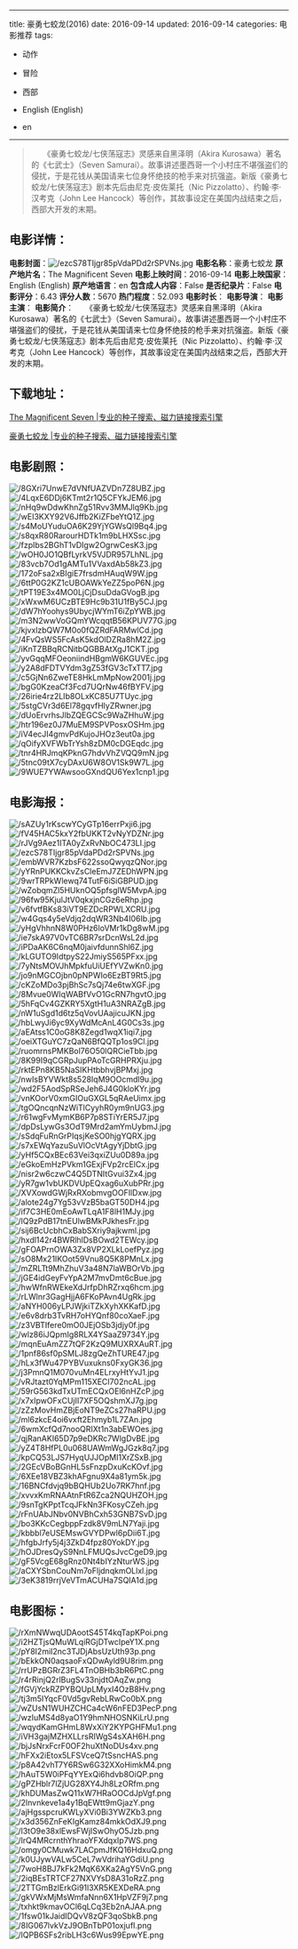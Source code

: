 
---
title: 豪勇七蛟龙(2016)
date: 2016-09-14
updated: 2016-09-14
categories: 电影推荐
tags:
- 动作
- 冒险
- 西部

- English (English)
- en
---


> 　　《豪勇七蛟龙/七侠荡寇志》灵感来自黑泽明（Akira Kurosawa）著名的《七武士》（Seven Samurai）。故事讲述墨西哥一个小村庄不堪强盗们的侵扰，于是花钱从美国请来七位身怀绝技的枪手来对抗强盗。新版《豪勇七蛟龙/七侠荡寇志》剧本先后由尼克·皮佐莱托（Nic Pizzolatto）、约翰·李·汉考克（John Lee Hancock）等创作，其故事设定在美国内战结束之后，西部大开发的末期。

## **电影详情**：

**电影封面**：<img src="https://image.tmdb.org/t/p/w200/ezcS78TIjgr85pVdaPDd2rSPVNs.jpg" alt="/ezcS78TIjgr85pVdaPDd2rSPVNs.jpg" title="/ezcS78TIjgr85pVdaPDd2rSPVNs.jpg">
**电影名称**：豪勇七蛟龙
**原产地片名**：The Magnificent Seven
**电影上映时间**：2016-09-14
**电影上映国家**：English (English)
**原产地语言**：en
**包含成人内容**：False
**是否纪录片**：False
**电影评分**：6.43
**评分人数**：5670
**热门程度**：52.093
**电影时长**：
**电影导演**：
**电影主演**：
**电影简介**：　　《豪勇七蛟龙/七侠荡寇志》灵感来自黑泽明（Akira Kurosawa）著名的《七武士》（Seven Samurai）。故事讲述墨西哥一个小村庄不堪强盗们的侵扰，于是花钱从美国请来七位身怀绝技的枪手来对抗强盗。新版《豪勇七蛟龙/七侠荡寇志》剧本先后由尼克·皮佐莱托（Nic Pizzolatto）、约翰·李·汉考克（John Lee Hancock）等创作，其故事设定在美国内战结束之后，西部大开发的末期。

## **下载地址**：
[The Magnificent Seven |专业的种子搜索、磁力链接搜索引擎](https://movie.amd794.com:2083/?search=The%20Magnificent%20Seven&ordering=&mode=match_phrase&page_size=10&page=1)

[豪勇七蛟龙 |专业的种子搜索、磁力链接搜索引擎](https://movie.amd794.com:2083/?search=%E8%B1%AA%E5%8B%87%E4%B8%83%E8%9B%9F%E9%BE%99&ordering=&mode=match_phrase&page_size=10&page=1)
 

## **电影剧照**：
<img src="https://image.tmdb.org/t/p/original/8GXri7UnwE7dVNfUAZVDn7Z8UBZ.jpg" alt="/8GXri7UnwE7dVNfUAZVDn7Z8UBZ.jpg" title="/8GXri7UnwE7dVNfUAZVDn7Z8UBZ.jpg"><img src="https://image.tmdb.org/t/p/original/4LqxE6DDj6KTmt2r1Q5CFYkJEM6.jpg" alt="/4LqxE6DDj6KTmt2r1Q5CFYkJEM6.jpg" title="/4LqxE6DDj6KTmt2r1Q5CFYkJEM6.jpg"><img src="https://image.tmdb.org/t/p/original/nHq9wDdwKhnZg51Rvv3MMJlq9Kb.jpg" alt="/nHq9wDdwKhnZg51Rvv3MMJlq9Kb.jpg" title="/nHq9wDdwKhnZg51Rvv3MMJlq9Kb.jpg"><img src="https://image.tmdb.org/t/p/original/wEI3KXY92V6Jffb2KiZFbeYtQ1Z.jpg" alt="/wEI3KXY92V6Jffb2KiZFbeYtQ1Z.jpg" title="/wEI3KXY92V6Jffb2KiZFbeYtQ1Z.jpg"><img src="https://image.tmdb.org/t/p/original/s4MoUYuduOA6K29YjYGWsQl9Bq4.jpg" alt="/s4MoUYuduOA6K29YjYGWsQl9Bq4.jpg" title="/s4MoUYuduOA6K29YjYGWsQl9Bq4.jpg"><img src="https://image.tmdb.org/t/p/original/s8qxR80RarourHDTk1m9bLHXSsc.jpg" alt="/s8qxR80RarourHDTk1m9bLHXSsc.jpg" title="/s8qxR80RarourHDTk1m9bLHXSsc.jpg"><img src="https://image.tmdb.org/t/p/original/fzpIbs2BGhT1vDIgw2OgrwCesK3.jpg" alt="/fzpIbs2BGhT1vDIgw2OgrwCesK3.jpg" title="/fzpIbs2BGhT1vDIgw2OgrwCesK3.jpg"><img src="https://image.tmdb.org/t/p/original/wOH0JO1QBfLyrkV5VJDR957LhNL.jpg" alt="/wOH0JO1QBfLyrkV5VJDR957LhNL.jpg" title="/wOH0JO1QBfLyrkV5VJDR957LhNL.jpg"><img src="https://image.tmdb.org/t/p/original/83vcb7Od1gAMTu1VVaxdAb58kZ3.jpg" alt="/83vcb7Od1gAMTu1VVaxdAb58kZ3.jpg" title="/83vcb7Od1gAMTu1VVaxdAb58kZ3.jpg"><img src="https://image.tmdb.org/t/p/original/172oFsa2xBIgiE7frsdmHAuqW9W.jpg" alt="/172oFsa2xBIgiE7frsdmHAuqW9W.jpg" title="/172oFsa2xBIgiE7frsdmHAuqW9W.jpg"><img src="https://image.tmdb.org/t/p/original/6ttP0G2KZ1cUBOAWkYeZZ5poP6N.jpg" alt="/6ttP0G2KZ1cUBOAWkYeZZ5poP6N.jpg" title="/6ttP0G2KZ1cUBOAWkYeZZ5poP6N.jpg"><img src="https://image.tmdb.org/t/p/original/tPT19E3x4MO0LjCjDsuDdaGVogB.jpg" alt="/tPT19E3x4MO0LjCjDsuDdaGVogB.jpg" title="/tPT19E3x4MO0LjCjDsuDdaGVogB.jpg"><img src="https://image.tmdb.org/t/p/original/xWxwM6UCzBTE9Hc9b31U1fBy5CJ.jpg" alt="/xWxwM6UCzBTE9Hc9b31U1fBy5CJ.jpg" title="/xWxwM6UCzBTE9Hc9b31U1fBy5CJ.jpg"><img src="https://image.tmdb.org/t/p/original/dW7hYoohys9UbycjWYmT6iZpYWB.jpg" alt="/dW7hYoohys9UbycjWYmT6iZpYWB.jpg" title="/dW7hYoohys9UbycjWYmT6iZpYWB.jpg"><img src="https://image.tmdb.org/t/p/original/m3N2wwVoGQmYWcqqtB56KPUV77G.jpg" alt="/m3N2wwVoGQmYWcqqtB56KPUV77G.jpg" title="/m3N2wwVoGQmYWcqqtB56KPUV77G.jpg"><img src="https://image.tmdb.org/t/p/original/kjvxlzbQW7M0o0fQZRdFARMwlCd.jpg" alt="/kjvxlzbQW7M0o0fQZRdFARMwlCd.jpg" title="/kjvxlzbQW7M0o0fQZRdFARMwlCd.jpg"><img src="https://image.tmdb.org/t/p/original/4FvQsWS5FcAsK5kdOlDZRa8hM2Z.jpg" alt="/4FvQsWS5FcAsK5kdOlDZRa8hM2Z.jpg" title="/4FvQsWS5FcAsK5kdOlDZRa8hM2Z.jpg"><img src="https://image.tmdb.org/t/p/original/iKnTZBBqRCNitbQGBBAtXgJ1CKT.jpg" alt="/iKnTZBBqRCNitbQGBBAtXgJ1CKT.jpg" title="/iKnTZBBqRCNitbQGBBAtXgJ1CKT.jpg"><img src="https://image.tmdb.org/t/p/original/yvGqqMFOeoniindHBgmW6KGUVEc.jpg" alt="/yvGqqMFOeoniindHBgmW6KGUVEc.jpg" title="/yvGqqMFOeoniindHBgmW6KGUVEc.jpg"><img src="https://image.tmdb.org/t/p/original/y2A8dFDTVYdm3gZ53fGV3cTxTT7.jpg" alt="/y2A8dFDTVYdm3gZ53fGV3cTxTT7.jpg" title="/y2A8dFDTVYdm3gZ53fGV3cTxTT7.jpg"><img src="https://image.tmdb.org/t/p/original/c5GjNn6ZweTE8HkLmMpNow2001j.jpg" alt="/c5GjNn6ZweTE8HkLmMpNow2001j.jpg" title="/c5GjNn6ZweTE8HkLmMpNow2001j.jpg"><img src="https://image.tmdb.org/t/p/original/bgG0KzeaCf3Fcd7UQrNw46fBYFV.jpg" alt="/bgG0KzeaCf3Fcd7UQrNw46fBYFV.jpg" title="/bgG0KzeaCf3Fcd7UQrNw46fBYFV.jpg"><img src="https://image.tmdb.org/t/p/original/26irie4rz2LIb8OLxKC85U7TUyc.jpg" alt="/26irie4rz2LIb8OLxKC85U7TUyc.jpg" title="/26irie4rz2LIb8OLxKC85U7TUyc.jpg"><img src="https://image.tmdb.org/t/p/original/5stgCVr3d6El78gqvfHlyZRwner.jpg" alt="/5stgCVr3d6El78gqvfHlyZRwner.jpg" title="/5stgCVr3d6El78gqvfHlyZRwner.jpg"><img src="https://image.tmdb.org/t/p/original/dUoErvrhsJlbZQEGCSc9WaZHhuW.jpg" alt="/dUoErvrhsJlbZQEGCSc9WaZHhuW.jpg" title="/dUoErvrhsJlbZQEGCSc9WaZHhuW.jpg"><img src="https://image.tmdb.org/t/p/original/htr196ez0J7MuEM9SPVPosxOSHm.jpg" alt="/htr196ez0J7MuEM9SPVPosxOSHm.jpg" title="/htr196ez0J7MuEM9SPVPosxOSHm.jpg"><img src="https://image.tmdb.org/t/p/original/iV4ecJI4gmvPdKujoJHOz3eut0a.jpg" alt="/iV4ecJI4gmvPdKujoJHOz3eut0a.jpg" title="/iV4ecJI4gmvPdKujoJHOz3eut0a.jpg"><img src="https://image.tmdb.org/t/p/original/qOifyXVFWbTrYsh8zDM0cDGEqdc.jpg" alt="/qOifyXVFWbTrYsh8zDM0cDGEqdc.jpg" title="/qOifyXVFWbTrYsh8zDM0cDGEqdc.jpg"><img src="https://image.tmdb.org/t/p/original/tnr4HRJmqKPknG7hdvVhZVQQ9mN.jpg" alt="/tnr4HRJmqKPknG7hdvVhZVQQ9mN.jpg" title="/tnr4HRJmqKPknG7hdvVhZVQQ9mN.jpg"><img src="https://image.tmdb.org/t/p/original/5tnc09tX7cyDAxU6W8OV1Sk9W7L.jpg" alt="/5tnc09tX7cyDAxU6W8OV1Sk9W7L.jpg" title="/5tnc09tX7cyDAxU6W8OV1Sk9W7L.jpg"><img src="https://image.tmdb.org/t/p/original/9WUE7YWAwsooGXndQU6Yex1cnp1.jpg" alt="/9WUE7YWAwsooGXndQU6Yex1cnp1.jpg" title="/9WUE7YWAwsooGXndQU6Yex1cnp1.jpg">

## **电影海报**：
<img src="https://image.tmdb.org/t/p/original/sAZUy1rKscwYCyGTp16errPxji6.jpg" alt="/sAZUy1rKscwYCyGTp16errPxji6.jpg" title="/sAZUy1rKscwYCyGTp16errPxji6.jpg"><img src="https://image.tmdb.org/t/p/original/fV45HAC5kxY2fbUKKT2vNyYDZNr.jpg" alt="/fV45HAC5kxY2fbUKKT2vNyYDZNr.jpg" title="/fV45HAC5kxY2fbUKKT2vNyYDZNr.jpg"><img src="https://image.tmdb.org/t/p/original/rJVg9Aez1ITA0yZxRvNbOC473LI.jpg" alt="/rJVg9Aez1ITA0yZxRvNbOC473LI.jpg" title="/rJVg9Aez1ITA0yZxRvNbOC473LI.jpg"><img src="https://image.tmdb.org/t/p/original/ezcS78TIjgr85pVdaPDd2rSPVNs.jpg" alt="/ezcS78TIjgr85pVdaPDd2rSPVNs.jpg" title="/ezcS78TIjgr85pVdaPDd2rSPVNs.jpg"><img src="https://image.tmdb.org/t/p/original/embWVR7KzbsF622ssoQwyqzQNor.jpg" alt="/embWVR7KzbsF622ssoQwyqzQNor.jpg" title="/embWVR7KzbsF622ssoQwyqzQNor.jpg"><img src="https://image.tmdb.org/t/p/original/yYRnPUKKCkvZsCleEmJ7ZEDhWPN.jpg" alt="/yYRnPUKKCkvZsCleEmJ7ZEDhWPN.jpg" title="/yYRnPUKKCkvZsCleEmJ7ZEDhWPN.jpg"><img src="https://image.tmdb.org/t/p/original/9wrTRPkWlewq74TutF6iSiGBPUD.jpg" alt="/9wrTRPkWlewq74TutF6iSiGBPUD.jpg" title="/9wrTRPkWlewq74TutF6iSiGBPUD.jpg"><img src="https://image.tmdb.org/t/p/original/wZobqmZl5HUknOQ5pfsglW5MvpA.jpg" alt="/wZobqmZl5HUknOQ5pfsglW5MvpA.jpg" title="/wZobqmZl5HUknOQ5pfsglW5MvpA.jpg"><img src="https://image.tmdb.org/t/p/original/96fw95KjulJtV0qkxjnCGz6eRhp.jpg" alt="/96fw95KjulJtV0qkxjnCGz6eRhp.jpg" title="/96fw95KjulJtV0qkxjnCGz6eRhp.jpg"><img src="https://image.tmdb.org/t/p/original/v6fvtfBKs83iVT9EZDcRPWLXCRU.jpg" alt="/v6fvtfBKs83iVT9EZDcRPWLXCRU.jpg" title="/v6fvtfBKs83iVT9EZDcRPWLXCRU.jpg"><img src="https://image.tmdb.org/t/p/original/w4Gqs4y5eVdjq2dqWR3Nb4I06Ib.jpg" alt="/w4Gqs4y5eVdjq2dqWR3Nb4I06Ib.jpg" title="/w4Gqs4y5eVdjq2dqWR3Nb4I06Ib.jpg"><img src="https://image.tmdb.org/t/p/original/yHgVhhnN8W0PHz6loVMr1kDg8wM.jpg" alt="/yHgVhhnN8W0PHz6loVMr1kDg8wM.jpg" title="/yHgVhhnN8W0PHz6loVMr1kDg8wM.jpg"><img src="https://image.tmdb.org/t/p/original/ie7skA97V0vTC6BR7srDcnWsL2d.jpg" alt="/ie7skA97V0vTC6BR7srDcnWsL2d.jpg" title="/ie7skA97V0vTC6BR7srDcnWsL2d.jpg"><img src="https://image.tmdb.org/t/p/original/iPDaAK6C6nqM0jaivfdunnShl6Z.jpg" alt="/iPDaAK6C6nqM0jaivfdunnShl6Z.jpg" title="/iPDaAK6C6nqM0jaivfdunnShl6Z.jpg"><img src="https://image.tmdb.org/t/p/original/kLGUTO9IdtpyS22JmiyS565PFxx.jpg" alt="/kLGUTO9IdtpyS22JmiyS565PFxx.jpg" title="/kLGUTO9IdtpyS22JmiyS565PFxx.jpg"><img src="https://image.tmdb.org/t/p/original/7yNtsMOVJhMpkfuUiUEfYVZwKn0.jpg" alt="/7yNtsMOVJhMpkfuUiUEfYVZwKn0.jpg" title="/7yNtsMOVJhMpkfuUiUEfYVZwKn0.jpg"><img src="https://image.tmdb.org/t/p/original/jo9nMGCOjbn0pNPWIo6EzBT9Rt5.jpg" alt="/jo9nMGCOjbn0pNPWIo6EzBT9Rt5.jpg" title="/jo9nMGCOjbn0pNPWIo6EzBT9Rt5.jpg"><img src="https://image.tmdb.org/t/p/original/cKZoMDo3pjBhSc7sQj74e6twXGF.jpg" alt="/cKZoMDo3pjBhSc7sQj74e6twXGF.jpg" title="/cKZoMDo3pjBhSc7sQj74e6twXGF.jpg"><img src="https://image.tmdb.org/t/p/original/8Mvue0WIqWABfVvO1GcRN7hgvtO.jpg" alt="/8Mvue0WIqWABfVvO1GcRN7hgvtO.jpg" title="/8Mvue0WIqWABfVvO1GcRN7hgvtO.jpg"><img src="https://image.tmdb.org/t/p/original/5hFqCv4GZKRY5XgtH1uA3NRAZgB.jpg" alt="/5hFqCv4GZKRY5XgtH1uA3NRAZgB.jpg" title="/5hFqCv4GZKRY5XgtH1uA3NRAZgB.jpg"><img src="https://image.tmdb.org/t/p/original/nW1uSgd1d6tz5qVovUAajicuJKN.jpg" alt="/nW1uSgd1d6tz5qVovUAajicuJKN.jpg" title="/nW1uSgd1d6tz5qVovUAajicuJKN.jpg"><img src="https://image.tmdb.org/t/p/original/hbLwyJi6yc9XyWdMcAnL4G0Cs3s.jpg" alt="/hbLwyJi6yc9XyWdMcAnL4G0Cs3s.jpg" title="/hbLwyJi6yc9XyWdMcAnL4G0Cs3s.jpg"><img src="https://image.tmdb.org/t/p/original/aEAtss1C0oG8K8Zegd1wqX1iqi7.jpg" alt="/aEAtss1C0oG8K8Zegd1wqX1iqi7.jpg" title="/aEAtss1C0oG8K8Zegd1wqX1iqi7.jpg"><img src="https://image.tmdb.org/t/p/original/oeiXTGuYC7zQaN6BfQQTp1os9Cl.jpg" alt="/oeiXTGuYC7zQaN6BfQQTp1os9Cl.jpg" title="/oeiXTGuYC7zQaN6BfQQTp1os9Cl.jpg"><img src="https://image.tmdb.org/t/p/original/ruomrnsPMKBol76O50lQRCieTbb.jpg" alt="/ruomrnsPMKBol76O50lQRCieTbb.jpg" title="/ruomrnsPMKBol76O50lQRCieTbb.jpg"><img src="https://image.tmdb.org/t/p/original/8K99I9qCGRpJupPAoTcGRHPRXju.jpg" alt="/8K99I9qCGRpJupPAoTcGRHPRXju.jpg" title="/8K99I9qCGRpJupPAoTcGRHPRXju.jpg"><img src="https://image.tmdb.org/t/p/original/rktEPn8KB5NaSIKHtbbhvjBPMxj.jpg" alt="/rktEPn8KB5NaSIKHtbbhvjBPMxj.jpg" title="/rktEPn8KB5NaSIKHtbbhvjBPMxj.jpg"><img src="https://image.tmdb.org/t/p/original/nwIsBYVWkt8s528IqM9OOcmdl9u.jpg" alt="/nwIsBYVWkt8s528IqM9OOcmdl9u.jpg" title="/nwIsBYVWkt8s528IqM9OOcmdl9u.jpg"><img src="https://image.tmdb.org/t/p/original/wd2F5AodSpRSeJeh6J4G0kloKYr.jpg" alt="/wd2F5AodSpRSeJeh6J4G0kloKYr.jpg" title="/wd2F5AodSpRSeJeh6J4G0kloKYr.jpg"><img src="https://image.tmdb.org/t/p/original/vnKOorV0xmGIOuGXGL5qRAeUimx.jpg" alt="/vnKOorV0xmGIOuGXGL5qRAeUimx.jpg" title="/vnKOorV0xmGIOuGXGL5qRAeUimx.jpg"><img src="https://image.tmdb.org/t/p/original/tgOQncqnNzWiTlCyyhR0ym9nUG3.jpg" alt="/tgOQncqnNzWiTlCyyhR0ym9nUG3.jpg" title="/tgOQncqnNzWiTlCyyhR0ym9nUG3.jpg"><img src="https://image.tmdb.org/t/p/original/r61wgFvMymKB6P7p8STiYrER5J7.jpg" alt="/r61wgFvMymKB6P7p8STiYrER5J7.jpg" title="/r61wgFvMymKB6P7p8STiYrER5J7.jpg"><img src="https://image.tmdb.org/t/p/original/dpDsLywGs3OdT9Mrd2amYmUybmJ.jpg" alt="/dpDsLywGs3OdT9Mrd2amYmUybmJ.jpg" title="/dpDsLywGs3OdT9Mrd2amYmUybmJ.jpg"><img src="https://image.tmdb.org/t/p/original/sSdqFuRnGrPIqsjKeSO0hjgYQRX.jpg" alt="/sSdqFuRnGrPIqsjKeSO0hjgYQRX.jpg" title="/sSdqFuRnGrPIqsjKeSO0hjgYQRX.jpg"><img src="https://image.tmdb.org/t/p/original/s7xEWqYazuSuVlOcVtAgyYjDbtG.jpg" alt="/s7xEWqYazuSuVlOcVtAgyYjDbtG.jpg" title="/s7xEWqYazuSuVlOcVtAgyYjDbtG.jpg"><img src="https://image.tmdb.org/t/p/original/yHf5CQxBEc63Vei3qxiZUu0D89a.jpg" alt="/yHf5CQxBEc63Vei3qxiZUu0D89a.jpg" title="/yHf5CQxBEc63Vei3qxiZUu0D89a.jpg"><img src="https://image.tmdb.org/t/p/original/eGkoEmHzPVkm1GExjFVp2rcElCx.jpg" alt="/eGkoEmHzPVkm1GExjFVp2rcElCx.jpg" title="/eGkoEmHzPVkm1GExjFVp2rcElCx.jpg"><img src="https://image.tmdb.org/t/p/original/nisr2w6czwC4Q5DTNItGvui3Zx4.jpg" alt="/nisr2w6czwC4Q5DTNItGvui3Zx4.jpg" title="/nisr2w6czwC4Q5DTNItGvui3Zx4.jpg"><img src="https://image.tmdb.org/t/p/original/yR7gw1vbUKDVUpEQxag6uXubPRr.jpg" alt="/yR7gw1vbUKDVUpEQxag6uXubPRr.jpg" title="/yR7gw1vbUKDVUpEQxag6uXubPRr.jpg"><img src="https://image.tmdb.org/t/p/original/XVXowdGWjRxRXobmvgOOFIlDxw.jpg" alt="/XVXowdGWjRxRXobmvgOOFIlDxw.jpg" title="/XVXowdGWjRxRXobmvgOOFIlDxw.jpg"><img src="https://image.tmdb.org/t/p/original/alote24g7Yg53vVzB5baGT50DH4.jpg" alt="/alote24g7Yg53vVzB5baGT50DH4.jpg" title="/alote24g7Yg53vVzB5baGT50DH4.jpg"><img src="https://image.tmdb.org/t/p/original/if7C3HE0mEoAwTLqA1F8lH1MJy.jpg" alt="/if7C3HE0mEoAwTLqA1F8lH1MJy.jpg" title="/if7C3HE0mEoAwTLqA1F8lH1MJy.jpg"><img src="https://image.tmdb.org/t/p/original/lQ9zPdB17tnEUlwBMkPJkhesFr.jpg" alt="/lQ9zPdB17tnEUlwBMkPJkhesFr.jpg" title="/lQ9zPdB17tnEUlwBMkPJkhesFr.jpg"><img src="https://image.tmdb.org/t/p/original/sij6BcUcbhCxBabSXriy9ajkwml.jpg" alt="/sij6BcUcbhCxBabSXriy9ajkwml.jpg" title="/sij6BcUcbhCxBabSXriy9ajkwml.jpg"><img src="https://image.tmdb.org/t/p/original/hxdl142r4BWRlhlDsBOwd2TEWcy.jpg" alt="/hxdl142r4BWRlhlDsBOwd2TEWcy.jpg" title="/hxdl142r4BWRlhlDsBOwd2TEWcy.jpg"><img src="https://image.tmdb.org/t/p/original/gFOAPrnOWA3Zx8VP2XLkLoefPyz.jpg" alt="/gFOAPrnOWA3Zx8VP2XLkLoefPyz.jpg" title="/gFOAPrnOWA3Zx8VP2XLkLoefPyz.jpg"><img src="https://image.tmdb.org/t/p/original/sO8Mx21IKOot59Vnu8Q5K8PMnLx.jpg" alt="/sO8Mx21IKOot59Vnu8Q5K8PMnLx.jpg" title="/sO8Mx21IKOot59Vnu8Q5K8PMnLx.jpg"><img src="https://image.tmdb.org/t/p/original/mZRLTt9MhZhuV3a48N7laWBOrVb.jpg" alt="/mZRLTt9MhZhuV3a48N7laWBOrVb.jpg" title="/mZRLTt9MhZhuV3a48N7laWBOrVb.jpg"><img src="https://image.tmdb.org/t/p/original/jGE4idGeyFvYpA2M7mvDmt6cBue.jpg" alt="/jGE4idGeyFvYpA2M7mvDmt6cBue.jpg" title="/jGE4idGeyFvYpA2M7mvDmt6cBue.jpg"><img src="https://image.tmdb.org/t/p/original/hwWfnRWEkeXdJrfpDhRZrxq6hcm.jpg" alt="/hwWfnRWEkeXdJrfpDhRZrxq6hcm.jpg" title="/hwWfnRWEkeXdJrfpDhRZrxq6hcm.jpg"><img src="https://image.tmdb.org/t/p/original/rLWlnr3GagHjjA6FKoPAvn4UgRk.jpg" alt="/rLWlnr3GagHjjA6FKoPAvn4UgRk.jpg" title="/rLWlnr3GagHjjA6FKoPAvn4UgRk.jpg"><img src="https://image.tmdb.org/t/p/original/aNYH006yLPJWjkiTZkXyhXKKafD.jpg" alt="/aNYH006yLPJWjkiTZkXyhXKKafD.jpg" title="/aNYH006yLPJWjkiTZkXyhXKKafD.jpg"><img src="https://image.tmdb.org/t/p/original/e6v8drb3TvRH7oHYQnf80coXaeF.jpg" alt="/e6v8drb3TvRH7oHYQnf80coXaeF.jpg" title="/e6v8drb3TvRH7oHYQnf80coXaeF.jpg"><img src="https://image.tmdb.org/t/p/original/z3VBTIfere0mO0JEjOSb3jdjy0f.jpg" alt="/z3VBTIfere0mO0JEjOSb3jdjy0f.jpg" title="/z3VBTIfere0mO0JEjOSb3jdjy0f.jpg"><img src="https://image.tmdb.org/t/p/original/wlz86iJQpmIg8RLX4YSaaZ9734Y.jpg" alt="/wlz86iJQpmIg8RLX4YSaaZ9734Y.jpg" title="/wlz86iJQpmIg8RLX4YSaaZ9734Y.jpg"><img src="https://image.tmdb.org/t/p/original/mqnEuAmZZ7tQF2KzQ9MUXRXAuRT.jpg" alt="/mqnEuAmZZ7tQF2KzQ9MUXRXAuRT.jpg" title="/mqnEuAmZZ7tQF2KzQ9MUXRXAuRT.jpg"><img src="https://image.tmdb.org/t/p/original/1pnf86sf0pSMLJ8zgQeZhTURE47.jpg" alt="/1pnf86sf0pSMLJ8zgQeZhTURE47.jpg" title="/1pnf86sf0pSMLJ8zgQeZhTURE47.jpg"><img src="https://image.tmdb.org/t/p/original/hLx3fWu47PYBVuxukns0FxyGK36.jpg" alt="/hLx3fWu47PYBVuxukns0FxyGK36.jpg" title="/hLx3fWu47PYBVuxukns0FxyGK36.jpg"><img src="https://image.tmdb.org/t/p/original/j3PmnQ1M070vuMn4ELrxyHtYvJ1.jpg" alt="/j3PmnQ1M070vuMn4ELrxyHtYvJ1.jpg" title="/j3PmnQ1M070vuMn4ELrxyHtYvJ1.jpg"><img src="https://image.tmdb.org/t/p/original/vRJtazt0YqMPm115XECI702ncAL.jpg" alt="/vRJtazt0YqMPm115XECI702ncAL.jpg" title="/vRJtazt0YqMPm115XECI702ncAL.jpg"><img src="https://image.tmdb.org/t/p/original/59rG563kdTxUTmECQxOEl6nHZcP.jpg" alt="/59rG563kdTxUTmECQxOEl6nHZcP.jpg" title="/59rG563kdTxUTmECQxOEl6nHZcP.jpg"><img src="https://image.tmdb.org/t/p/original/x7xIpwOFxCUjII7XF5OQshmXJ7g.jpg" alt="/x7xIpwOFxCUjII7XF5OQshmXJ7g.jpg" title="/x7xIpwOFxCUjII7XF5OQshmXJ7g.jpg"><img src="https://image.tmdb.org/t/p/original/zZzMovHmZBjEoNT9eZCs27haRPU.jpg" alt="/zZzMovHmZBjEoNT9eZCs27haRPU.jpg" title="/zZzMovHmZBjEoNT9eZCs27haRPU.jpg"><img src="https://image.tmdb.org/t/p/original/ml6zkcE4oi6vxft2Ehmyb1L7ZAn.jpg" alt="/ml6zkcE4oi6vxft2Ehmyb1L7ZAn.jpg" title="/ml6zkcE4oi6vxft2Ehmyb1L7ZAn.jpg"><img src="https://image.tmdb.org/t/p/original/6wmXcfQd7nooQRIXt1n3abEWOes.jpg" alt="/6wmXcfQd7nooQRIXt1n3abEWOes.jpg" title="/6wmXcfQd7nooQRIXt1n3abEWOes.jpg"><img src="https://image.tmdb.org/t/p/original/qjRanAKI65D7p9eDKRc7WlgDvBE.jpg" alt="/qjRanAKI65D7p9eDKRc7WlgDvBE.jpg" title="/qjRanAKI65D7p9eDKRc7WlgDvBE.jpg"><img src="https://image.tmdb.org/t/p/original/yZ4T8HfPL0u068UAWmWgJGzk8q7.jpg" alt="/yZ4T8HfPL0u068UAWmWgJGzk8q7.jpg" title="/yZ4T8HfPL0u068UAWmWgJGzk8q7.jpg"><img src="https://image.tmdb.org/t/p/original/kpCQ53LJS7HyqUJJOpMI1XrZSxB.jpg" alt="/kpCQ53LJS7HyqUJJOpMI1XrZSxB.jpg" title="/kpCQ53LJS7HyqUJJOpMI1XrZSxB.jpg"><img src="https://image.tmdb.org/t/p/original/2GEcVBoBGnHL5sFnzpDxuKcKOvf.jpg" alt="/2GEcVBoBGnHL5sFnzpDxuKcKOvf.jpg" title="/2GEcVBoBGnHL5sFnzpDxuKcKOvf.jpg"><img src="https://image.tmdb.org/t/p/original/6XEe18VBZ3khAFgnu9X4a81ym5k.jpg" alt="/6XEe18VBZ3khAFgnu9X4a81ym5k.jpg" title="/6XEe18VBZ3khAFgnu9X4a81ym5k.jpg"><img src="https://image.tmdb.org/t/p/original/16BNCfdvjq9bBQHUb2Uo7RK7hnf.jpg" alt="/16BNCfdvjq9bBQHUb2Uo7RK7hnf.jpg" title="/16BNCfdvjq9bBQHUb2Uo7RK7hnf.jpg"><img src="https://image.tmdb.org/t/p/original/xvvxKmRNAAtnFtR6Zca2NQUHZOH.jpg" alt="/xvvxKmRNAAtnFtR6Zca2NQUHZOH.jpg" title="/xvvxKmRNAAtnFtR6Zca2NQUHZOH.jpg"><img src="https://image.tmdb.org/t/p/original/9snTgKPptTcqJFkNn3FKosyCZeh.jpg" alt="/9snTgKPptTcqJFkNn3FKosyCZeh.jpg" title="/9snTgKPptTcqJFkNn3FKosyCZeh.jpg"><img src="https://image.tmdb.org/t/p/original/rFnUAbJNbv0NVBhCxh53GNB7SvD.jpg" alt="/rFnUAbJNbv0NVBhCxh53GNB7SvD.jpg" title="/rFnUAbJNbv0NVBhCxh53GNB7SvD.jpg"><img src="https://image.tmdb.org/t/p/original/bo3KKcCegbppFzdk8V9mLN7Yaji.jpg" alt="/bo3KKcCegbppFzdk8V9mLN7Yaji.jpg" title="/bo3KKcCegbppFzdk8V9mLN7Yaji.jpg"><img src="https://image.tmdb.org/t/p/original/kbbbl7eUSEMswGVYDPwl6pDii6T.jpg" alt="/kbbbl7eUSEMswGVYDPwl6pDii6T.jpg" title="/kbbbl7eUSEMswGVYDPwl6pDii6T.jpg"><img src="https://image.tmdb.org/t/p/original/hfgbJrfy5j4j3ZkD4fpz80YokDY.jpg" alt="/hfgbJrfy5j4j3ZkD4fpz80YokDY.jpg" title="/hfgbJrfy5j4j3ZkD4fpz80YokDY.jpg"><img src="https://image.tmdb.org/t/p/original/hOJDresQyS9NnLFMUQsJvcCgeD9.jpg" alt="/hOJDresQyS9NnLFMUQsJvcCgeD9.jpg" title="/hOJDresQyS9NnLFMUQsJvcCgeD9.jpg"><img src="https://image.tmdb.org/t/p/original/gF5VcgE68gRnz0Nt4bIYzNturWS.jpg" alt="/gF5VcgE68gRnz0Nt4bIYzNturWS.jpg" title="/gF5VcgE68gRnz0Nt4bIYzNturWS.jpg"><img src="https://image.tmdb.org/t/p/original/aCXYSbnCouNm7oFljdnqkmOLlxl.jpg" alt="/aCXYSbnCouNm7oFljdnqkmOLlxl.jpg" title="/aCXYSbnCouNm7oFljdnqkmOLlxl.jpg"><img src="https://image.tmdb.org/t/p/original/3eK3819rrjVeVTmACUHa7SQIA1d.jpg" alt="/3eK3819rrjVeVTmACUHa7SQIA1d.jpg" title="/3eK3819rrjVeVTmACUHa7SQIA1d.jpg">

## **电影图标**：
<img src="https://image.tmdb.org/t/p/original/rXmNWwqUDAootS45T4kqTapKPoi.png" alt="/rXmNWwqUDAootS45T4kqTapKPoi.png" title="/rXmNWwqUDAootS45T4kqTapKPoi.png"><img src="https://image.tmdb.org/t/p/original/i2HZTjsQMuWLqiRGjDTwcIpeY1X.png" alt="/i2HZTjsQMuWLqiRGjDTwcIpeY1X.png" title="/i2HZTjsQMuWLqiRGjDTwcIpeY1X.png"><img src="https://image.tmdb.org/t/p/original/pY8I2miI2nc3TJDjAbsUzUth93p.png" alt="/pY8I2miI2nc3TJDjAbsUzUth93p.png" title="/pY8I2miI2nc3TJDjAbsUzUth93p.png"><img src="https://image.tmdb.org/t/p/original/bEkkON0aqsaoFxQDwAyld9U8rim.png" alt="/bEkkON0aqsaoFxQDwAyld9U8rim.png" title="/bEkkON0aqsaoFxQDwAyld9U8rim.png"><img src="https://image.tmdb.org/t/p/original/rrUPzBGRrZ3FL4TnOBHb3bR6PtC.png" alt="/rrUPzBGRrZ3FL4TnOBHb3bR6PtC.png" title="/rrUPzBGRrZ3FL4TnOBHb3bR6PtC.png"><img src="https://image.tmdb.org/t/p/original/r4rRinjQ2rlBugSv33njdtOAqZw.png" alt="/r4rRinjQ2rlBugSv33njdtOAqZw.png" title="/r4rRinjQ2rlBugSv33njdtOAqZw.png"><img src="https://image.tmdb.org/t/p/original/fGVjYckRZPYBQUpLMyxI4OzB8Hv.png" alt="/fGVjYckRZPYBQUpLMyxI4OzB8Hv.png" title="/fGVjYckRZPYBQUpLMyxI4OzB8Hv.png"><img src="https://image.tmdb.org/t/p/original/tj3m5IYqcF0Vd5gvRebLRwCo0bX.png" alt="/tj3m5IYqcF0Vd5gvRebLRwCo0bX.png" title="/tj3m5IYqcF0Vd5gvRebLRwCo0bX.png"><img src="https://image.tmdb.org/t/p/original/wZUsN1WUHZCHCa4cW6nFED3PecP.png" alt="/wZUsN1WUHZCHCa4cW6nFED3PecP.png" title="/wZUsN1WUHZCHCa4cW6nFED3PecP.png"><img src="https://image.tmdb.org/t/p/original/wzIuMS4d8yaO1Y9hmNHOSNKiLrU.png" alt="/wzIuMS4d8yaO1Y9hmNHOSNKiLrU.png" title="/wzIuMS4d8yaO1Y9hmNHOSNKiLrU.png"><img src="https://image.tmdb.org/t/p/original/wqydKamGHmL8WxXiY2KYPGHFMu1.png" alt="/wqydKamGHmL8WxXiY2KYPGHFMu1.png" title="/wqydKamGHmL8WxXiY2KYPGHFMu1.png"><img src="https://image.tmdb.org/t/p/original/iVH3gajMZHXLLrsRIWgS4sXAH6H.png" alt="/iVH3gajMZHXLLrsRIWgS4sXAH6H.png" title="/iVH3gajMZHXLLrsRIWgS4sXAH6H.png"><img src="https://image.tmdb.org/t/p/original/bjJsNrxFcrF0OF2huXtNoDUs4xv.png" alt="/bjJsNrxFcrF0OF2huXtNoDUs4xv.png" title="/bjJsNrxFcrF0OF2huXtNoDUs4xv.png"><img src="https://image.tmdb.org/t/p/original/hFXx2iEtox5LFSVceQ7tSsncHAS.png" alt="/hFXx2iEtox5LFSVceQ7tSsncHAS.png" title="/hFXx2iEtox5LFSVceQ7tSsncHAS.png"><img src="https://image.tmdb.org/t/p/original/p8A42vhT7Y6RSw6G32XXoHimkM4.png" alt="/p8A42vhT7Y6RSw6G32XXoHimkM4.png" title="/p8A42vhT7Y6RSw6G32XXoHimkM4.png"><img src="https://image.tmdb.org/t/p/original/hAuT5W0iPFqYYExQi6hdvb8OiQP.png" alt="/hAuT5W0iPFqYYExQi6hdvb8OiQP.png" title="/hAuT5W0iPFqYYExQi6hdvb8OiQP.png"><img src="https://image.tmdb.org/t/p/original/gPZHblr7lZjUG28XY4Jh8LzORfm.png" alt="/gPZHblr7lZjUG28XY4Jh8LzORfm.png" title="/gPZHblr7lZjUG28XY4Jh8LzORfm.png"><img src="https://image.tmdb.org/t/p/original/khDUMasZwQ11xW7HRaOOCdJpVgf.png" alt="/khDUMasZwQ11xW7HRaOOCdJpVgf.png" title="/khDUMasZwQ11xW7HRaOOCdJpVgf.png"><img src="https://image.tmdb.org/t/p/original/2lnvnkeve1a4y1BqEWtt9mGjazY.png" alt="/2lnvnkeve1a4y1BqEWtt9mGjazY.png" title="/2lnvnkeve1a4y1BqEWtt9mGjazY.png"><img src="https://image.tmdb.org/t/p/original/ajHgsspcruKWLyXVi0Bi3YWZKb3.png" alt="/ajHgsspcruKWLyXVi0Bi3YWZKb3.png" title="/ajHgsspcruKWLyXVi0Bi3YWZKb3.png"><img src="https://image.tmdb.org/t/p/original/x3d356ZnFeKIgKamz84mkkOdXJ9.png" alt="/x3d356ZnFeKIgKamz84mkkOdXJ9.png" title="/x3d356ZnFeKIgKamz84mkkOdXJ9.png"><img src="https://image.tmdb.org/t/p/original/l3tO9e38xlEwsFWjISwOhyO5Jzb.png" alt="/l3tO9e38xlEwsFWjISwOhyO5Jzb.png" title="/l3tO9e38xlEwsFWjISwOhyO5Jzb.png"><img src="https://image.tmdb.org/t/p/original/lrQ4MRcrnthYhraoYFXdqxIp7WS.png" alt="/lrQ4MRcrnthYhraoYFXdqxIp7WS.png" title="/lrQ4MRcrnthYhraoYFXdqxIp7WS.png"><img src="https://image.tmdb.org/t/p/original/omgy0CMuwk7LACpmJfKQ16HdxuQ.png" alt="/omgy0CMuwk7LACpmJfKQ16HdxuQ.png" title="/omgy0CMuwk7LACpmJfKQ16HdxuQ.png"><img src="https://image.tmdb.org/t/p/original/k0UJywVALw5CeL7wVdrihaYGdiU.png" alt="/k0UJywVALw5CeL7wVdrihaYGdiU.png" title="/k0UJywVALw5CeL7wVdrihaYGdiU.png"><img src="https://image.tmdb.org/t/p/original/7woH8BJ7kFk2MqK6XKa2AgY5VnG.png" alt="/7woH8BJ7kFk2MqK6XKa2AgY5VnG.png" title="/7woH8BJ7kFk2MqK6XKa2AgY5VnG.png"><img src="https://image.tmdb.org/t/p/original/2iqBEsTRTCF27NXVYsD8A31oRzZ.png" alt="/2iqBEsTRTCF27NXVYsD8A31oRzZ.png" title="/2iqBEsTRTCF27NXVYsD8A31oRzZ.png"><img src="https://image.tmdb.org/t/p/original/2TTGmBzlErkGi91l3XR5KEXDeRA.png" alt="/2TTGmBzlErkGi91l3XR5KEXDeRA.png" title="/2TTGmBzlErkGi91l3XR5KEXDeRA.png"><img src="https://image.tmdb.org/t/p/original/gkVWxMjMsWmfaNnn6X1HpVZF9j7.png" alt="/gkVWxMjMsWmfaNnn6X1HpVZF9j7.png" title="/gkVWxMjMsWmfaNnn6X1HpVZF9j7.png"><img src="https://image.tmdb.org/t/p/original/txhkt9kmavOCl6qLCq3Eb2nAJAA.png" alt="/txhkt9kmavOCl6qLCq3Eb2nAJAA.png" title="/txhkt9kmavOCl6qLCq3Eb2nAJAA.png"><img src="https://image.tmdb.org/t/p/original/1fsw01kJaidIDQvV8zQF3qoSbkB.png" alt="/1fsw01kJaidIDQvV8zQF3qoSbkB.png" title="/1fsw01kJaidIDQvV8zQF3qoSbkB.png"><img src="https://image.tmdb.org/t/p/original/8IG067lvkVzJ9OBnTbP01oxjufI.png" alt="/8IG067lvkVzJ9OBnTbP01oxjufI.png" title="/8IG067lvkVzJ9OBnTbP01oxjufI.png"><img src="https://image.tmdb.org/t/p/original/lQPB6SFs2ribLH3c6Wus99EpwYE.png" alt="/lQPB6SFs2ribLH3c6Wus99EpwYE.png" title="/lQPB6SFs2ribLH3c6Wus99EpwYE.png">

